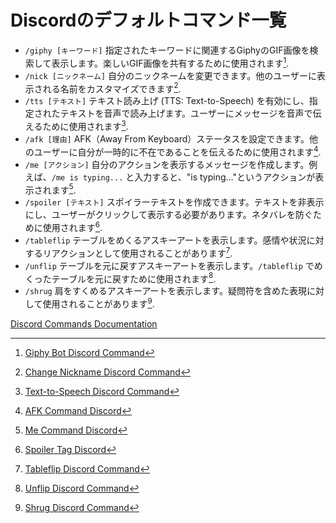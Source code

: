 # Discordのデフォルトコマンド一覧

- `/giphy [キーワード]` 指定されたキーワードに関連するGiphyのGIF画像を検索して表示します。楽しいGIF画像を共有するために使用されます[^1].
- `/nick [ニックネーム]` 自分のニックネームを変更できます。他のユーザーに表示される名前をカスタマイズできます[^2].
- `/tts [テキスト]` テキスト読み上げ (TTS: Text-to-Speech) を有効にし、指定されたテキストを音声で読み上げます。ユーザーにメッセージを音声で伝えるために使用されます[^3].
- `/afk [理由]` AFK（Away From Keyboard）ステータスを設定できます。他のユーザーに自分が一時的に不在であることを伝えるために使用されます[^4].
- `/me [アクション]` 自分のアクションを表示するメッセージを作成します。例えば、`/me is typing...` と入力すると、"is typing..."というアクションが表示されます[^5].
- `/spoiler [テキスト]` スポイラーテキストを作成できます。テキストを非表示にし、ユーザーがクリックして表示する必要があります。ネタバレを防ぐために使用されます[^6].
- `/tableflip` テーブルをめくるアスキーアートを表示します。感情や状況に対するリアクションとして使用されることがあります[^7].
- `/unflip` テーブルを元に戻すアスキーアートを表示します。`/tableflip` でめくったテーブルを元に戻すために使用されます[^8].
- `/shrug` 肩をすくめるアスキーアートを表示します。疑問符を含めた表現に対して使用されることがあります[^9].

[^1]: [Giphy Bot Discord Command](https://support.giphy.com/hc/en-us/articles/360020027292-Getting-Started-with-the-Giphy-Bot-for-Discord)
[^2]: [Change Nickname Discord Command](https://support.discord.com/hc/en-us/articles/360040827132)
[^3]: [Text-to-Speech Discord Command](https://support.discord.com/hc/en-us/articles/213491697-Text-to-Speech-101)
[^4]: [AFK Command Discord](https://support.discord.com/hc/en-us/articles/213390948-AFK-Away-from-Keyboard-Channel)
[^5]: [Me Command Discord](https://support.discord.com/hc/en-us/articles/360038750191-Me-Command)
[^6]: [Spoiler Tag Discord](https://support.discord.com/hc/en-us/articles/360032008192)
[^7]: [Tableflip Discord Command](https://support.discord.com/hc/en-us/articles/360023152892)
[^8]: [Unflip Discord Command](https://support.discord.com/hc/en-us/articles/360026080153)
[^9]: [Shrug Discord Command](https://support.discord.com/hc/en-us/articles/213492697-Using-Emoji-Icons)

[Discord Commands Documentation](https://support.discord.com/hc/en-us/articles/360035660091)
